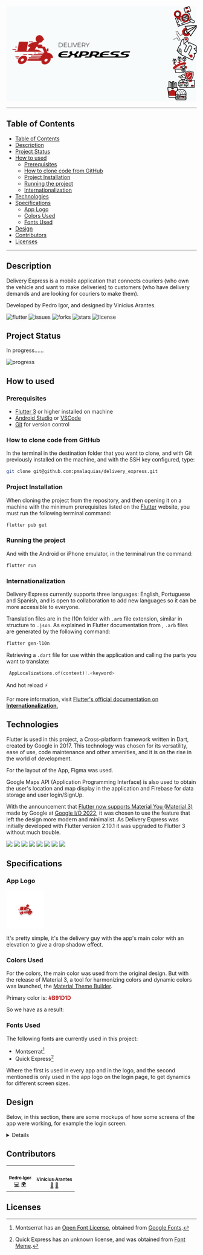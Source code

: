![banner](/images/png/BannerDeliveryExpress.png)
<!-- # Delivery Express -->
---

## Table of Contents

- [Table of Contents](#table-of-contents)
- [Description](#description)
- [Project Status](#project-status)
- [How to used](#how-to-used)
  - [Prerequisites](#prerequisites)
  - [How to clone code from GitHub](#how-to-clone-code-from-github)
  - [Project Installation](#project-installation)
  - [Running the project](#running-the-project)
  - [Internationalization](#internationalization)
- [Technologies](#technologies)
- [Specifications](#specifications)
  - [App Logo](#app-logo)
  - [Colors Used](#colors-used)
  - [Fonts Used](#fonts-used)
- [Design](#design)
- [Contributors](#contributors)
- [Licenses](#licenses)

---

## Description

Delivery Express is a mobile application that connects couriers (who own the vehicle and want to make deliveries) to customers (who have delivery demands and are looking for couriers to make them).

Developed by Pedro Igor, and designed by Vinicius Arantes.

![flutter](https://img.shields.io/badge/Flutter-3.0.3-005598?style=for-the-badge&logo=flutter)
![issues](https://img.shields.io/github/issues/pmalaquias/delivery_express?style=for-the-badge)
![forks](https://img.shields.io/github/forks/pmalaquias/delivery_express?style=for-the-badge)
![stars](https://img.shields.io/github/stars/pmalaquias/delivery_express?style=for-the-badge)
![license](https://img.shields.io/github/license/pmalaquias/delivery_express?style=for-the-badge)

## Project Status

In progress……

![progress](https://www.animatedimages.org/data/media/1635/animated-walking-image-0052.gif)

## How to used

### Prerequisites

* [Flutter 3](https://docs.flutter.dev/get-started/install) or higher installed on machine
* [Android Studio](https://developer.android.com/studio) or [VSCode](https://code.visualstudio.com/)
* [Git](https://git-scm.com/) for version control

### How to clone code from GitHub

In the terminal in the destination folder that you want to clone, and with Git previously installed on the machine, and with the SSH key configured, type:

``` bash
git clone git@github.com:pmalaquias/delivery_express.git
```

### Project Installation

When cloning the project from the repository, and then opening it on a machine with the minimum prerequisites listed on the [Flutter](https://flutter.dev/) website, you must run the following terminal command:

```` bash
flutter pub get
````

### Running the project

And with the Android or iPhone emulator, in the terminal run the command:

```` bash
flutter run
````

### Internationalization

Delivery Express currently supports three languages: English, Portuguese and Spanish, and is open to collaboration to add new languages so it can be more accessible to everyone.

Translation files are in the l10n folder with `.arb` file extension, similar in structure to `.json`. As explained in Flutter documentation from , `.arb`  files are generated by the following command:

```` bash
flutter gen-l10n
````

Retrieving a `.dart` file for use within the application and calling the parts you want to translate:

```` dart
 AppLocalizations.of(context)!.<keyword>
````

And hot reload ⚡

For more information, visit [Flutter's official documentation on __Internationalization__.](https://docs.flutter.dev/development/accessibility-and-localization/internationalization)

## Technologies

Flutter is used in this project, a Cross-platform framework written in Dart, created by Google in 2017. This technology was chosen for its versatility, ease of use, code maintenance and other amenities, and it is on the rise in the world of development.

For the layout of the App, Figma was used.

Google Maps API (Application Programming Interface) is also used to obtain the user's location and map display in the application and Firebase for data storage and user login/SignUp.

With the announcement that [Flutter now supports Material You (Material 3)](https://medium.com/flutter/whats-new-in-flutter-3-8c74a5bc32d0) made by Google at [Google I/O 2022](https://io.google/2022/intl/pt/), it was chosen to use the feature that left the design more modern and minimalist.
As Delivery Express was initially developed with Flutter version 2.10.1 it was upgraded to Flutter 3 without much trouble.

<img src="https://cdn.jsdelivr.net/gh/devicons/devicon/icons/flutter/flutter-original.svg" width=50 /> <img src="https://cdn.jsdelivr.net/gh/devicons/devicon/icons/dart/dart-original.svg" width=50 /> <img src="https://cdn.jsdelivr.net/gh/devicons/devicon/icons/figma/figma-original.svg" width=50 /> <img src="https://cdn.jsdelivr.net/gh/devicons/devicon/icons/firebase/firebase-plain-wordmark.svg" width=50 />
<img src="https://upload.wikimedia.org/wikipedia/commons/c/c7/Google_Material_Design_Logo.svg" width=50 /> <img src="https://cdn.jsdelivr.net/gh/devicons/devicon/icons/androidstudio/androidstudio-original.svg" width=50/> <img src="https://cdn.jsdelivr.net/gh/devicons/devicon/icons/vscode/vscode-original.svg" width=50 /> <img src="https://cdn.jsdelivr.net/gh/devicons/devicon/icons/git/git-plain-wordmark.svg" width=50/>

## Specifications

### App Logo

<img src="./images/png/iicon.png" width=100/>

It's pretty simple, it's the delivery guy with the app's main color with an elevation to give a drop shadow effect.

### Colors Used

For the colors, the main color was used from the original design. But with the release of Material 3, a tool for harmonizing colors and dynamic colors was launched, the [Material Theme Builder](https://material-foundation.github.io/material-theme-builder/#/custom).

Primary color is: <span style="color:#B91D1D">__#B91D1D__ </span>

So we have as a result:

### Fonts Used

The following fonts are currently used in this project:

* Montserrat[^1]
* Quick Express[^2]

Where the first is used in every app and in the logo, and the second mentioned is only used in the app logo on the login page, to get dynamics for different screen sizes.

[^1]: Montserrat has an [Open Font License](https://scripts.sil.org/cms/scripts/page.php?site_id=nrsi&id=OFL), obtained from [Google Fonts](https://fonts.google.com/specimen/Montserrat).
[^2]: Quick Express has an unknown license, and was obtained from [Font Meme](https://fontmeme.com/fonts/quick-express-font/).

## Design

Below, in this section, there are some mockups of how some screens of the app were working, for example the login screen.

<details></summary>
  <figure align="center">
    <img src="images/mockup/Pixel%204%20XL_LOGIN.svg" width=200 />
    <figcaption>Login</figcaption>
  </figure>
  <figure align="center">
    <img src="images/mockup/Pixel%204%20XL_vehicleData.svg" width=200 />
    <figcaption>Vehicle Data</figcaption>
  </figure>
  <figure align="center">
    <img src="images/mockup/Pixel%204%20XL_deliveryData.svg" width=200 />
    <figcaption>Vehicle Data</figcaption>
  </figure>
  <figure align="center">
    <img src="images/mockup/bankDataClient.gif" width=200 />
    <figcaption>Data for Receipt - Client</figcaption>
  </figure> 
</details>

## Contributors
<!-- ALL-CONTRIBUTORS-LIST:START - Do not remove or modify this section -->
<!-- prettier-ignore-start -->
<!-- markdownlint-disable -->
<table>
  <tr>
    <td align="center"><a href="https://github.com/pmalaquias"><img src="https://avatars.githubusercontent.com/u/40576393?v=4?s=100" width="100px;" alt=""/><br /><sub><b>Pedro Igor</b></sub></a><br /><a href="https://github.com/pmalaquias/delivery_express/commits?author=pmalaquias" title="Code">💻</a> <a href="#translation-pmalaquias" title="Translation">🌍</a></td>
    <td align="center"><a href="https://github.com/viniciusrnt"><img src="https://avatars.githubusercontent.com/u/28420813?v=4?s=100" width="100px;" alt=""/><br /><sub><b>Vinicius Arantes</b></sub></a><br /><a href="#design-viniciusrnt" title="Design">🎨</a> <a href="#ideas-viniciusrnt" title="Ideas, Planning, & Feedback">🤔</a></td>
  </tr>
</table>

<!-- markdownlint-restore -->
<!-- prettier-ignore-end -->

<!-- ALL-CONTRIBUTORS-LIST:END -->

## Licenses
